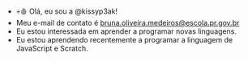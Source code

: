 - 💀🩸 Olá, eu sou a @kissyp3ak!
- Meu e-mail de contato é bruna.oliveira.medeiros@escola.pr.gov.br 
- Eu estou interessada em aprender a programar novas linguagens.
- Eu estou aprendendo recentemente a programar a linguagem de JavaScript e Scratch.

<!---
kissyp3ak/kissyp3ak is a ✨ special ✨ repository because its `README.md` (this file) appears on your GitHub profile.
You can click the Preview link to take a look at your changes.
--->
